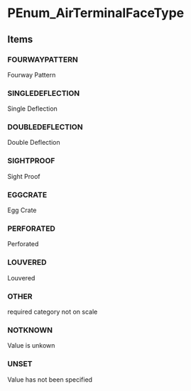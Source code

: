 # PEnum_AirTerminalFaceType


<!-- end of short definition -->
## Items

### FOURWAYPATTERN
Fourway Pattern

### SINGLEDEFLECTION
Single Deflection

### DOUBLEDEFLECTION
Double Deflection

### SIGHTPROOF
Sight Proof

### EGGCRATE
Egg Crate

### PERFORATED
Perforated

### LOUVERED
Louvered

### OTHER
required category not on scale

### NOTKNOWN
Value is unkown

### UNSET
Value has not been specified
